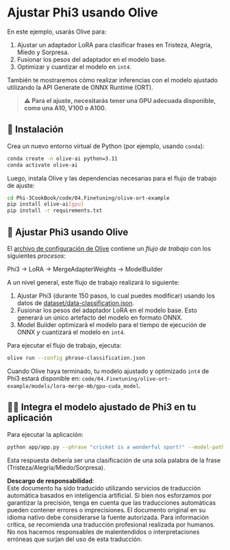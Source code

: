 # Ajustar Phi3 usando Olive

En este ejemplo, usarás Olive para:

1. Ajustar un adaptador LoRA para clasificar frases en Tristeza, Alegría, Miedo y Sorpresa.
1. Fusionar los pesos del adaptador en el modelo base.
1. Optimizar y cuantizar el modelo en `int4`.

También te mostraremos cómo realizar inferencias con el modelo ajustado utilizando la API Generate de ONNX Runtime (ORT).

> **⚠️ Para el ajuste, necesitarás tener una GPU adecuada disponible, como una A10, V100 o A100.**

## 💾 Instalación

Crea un nuevo entorno virtual de Python (por ejemplo, usando `conda`):

```bash
conda create -n olive-ai python=3.11
conda activate olive-ai
```

Luego, instala Olive y las dependencias necesarias para el flujo de trabajo de ajuste:

```bash
cd Phi-3CookBook/code/04.Finetuning/olive-ort-example
pip install olive-ai[gpu]
pip install -r requirements.txt
```

## 🧪 Ajustar Phi3 usando Olive
El [archivo de configuración de Olive](../../../../../code/04.Finetuning/olive-ort-example/phrase-classification.json) contiene un *flujo de trabajo* con los siguientes *procesos*:

Phi3 -> LoRA -> MergeAdapterWeights -> ModelBuilder

A un nivel general, este flujo de trabajo realizará lo siguiente:

1. Ajustar Phi3 (durante 150 pasos, lo cual puedes modificar) usando los datos de [dataset/data-classification.json](../../../../../code/04.Finetuning/olive-ort-example/dataset/dataset-classification.json).
1. Fusionar los pesos del adaptador LoRA en el modelo base. Esto generará un único artefacto del modelo en formato ONNX.
1. Model Builder optimizará el modelo para el tiempo de ejecución de ONNX *y* cuantizará el modelo en `int4`.

Para ejecutar el flujo de trabajo, ejecuta:

```bash
olive run --config phrase-classification.json
```

Cuando Olive haya terminado, tu modelo ajustado y optimizado `int4` de Phi3 estará disponible en: `code/04.Finetuning/olive-ort-example/models/lora-merge-mb/gpu-cuda_model`.

## 🧑‍💻 Integra el modelo ajustado de Phi3 en tu aplicación 

Para ejecutar la aplicación:

```bash
python app/app.py --phrase "cricket is a wonderful sport!" --model-path models/lora-merge-mb/gpu-cuda_model
```

Esta respuesta debería ser una clasificación de una sola palabra de la frase (Tristeza/Alegría/Miedo/Sorpresa).

**Descargo de responsabilidad**:  
Este documento ha sido traducido utilizando servicios de traducción automática basados en inteligencia artificial. Si bien nos esforzamos por garantizar la precisión, tenga en cuenta que las traducciones automáticas pueden contener errores o imprecisiones. El documento original en su idioma nativo debe considerarse la fuente autorizada. Para información crítica, se recomienda una traducción profesional realizada por humanos. No nos hacemos responsables de malentendidos o interpretaciones erróneas que surjan del uso de esta traducción.